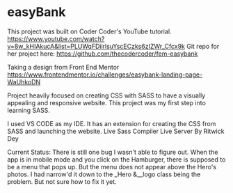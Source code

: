 # easyBank

This project was built on Coder Coder's YouTube tutorial. 
https://www.youtube.com/watch?v=8w_kHIAkucA&list=PLUWqFDiirlsuYscECzks6zIZWr_Cfcx9k
Git repo for her project here: https://github.com/thecodercoder/fem-easybank

Taking a design from Front End Mentor
https://www.frontendmentor.io/challenges/easybank-landing-page-WaUhkoDN

Project heavily focused on creating CSS with SASS to have a visually appealing and responsive website. 
This project was my first step into learning SASS. 

I used VS CODE as my IDE. It has an extension for creating the CSS from SASS and launching the website.
Live Sass Compiler
Live Server
By Ritwick Dey

Current Status:
There is still one bug I wasn't able to figure out. 
When the app is in mobile mode and you click on the Hamburger, there is supposed to be a menu that pops up. 
But the menu does not appear above the Hero's photos. 
I had narrow'd it down to the _Hero &__logo class being the problem. 
But not sure how to fix it yet. 
